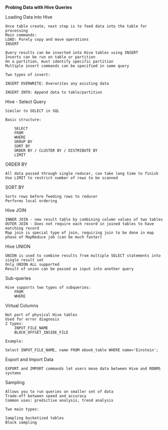 **Probing Data with Hive Queries**

Loading Data into Hive

	Once table create, next step is to feed data into the table for processing
	Main commands:
	LOAD: Purely copy and move operations
	INSERT
	
	Query results can be inserted into Hive tables using INSERT
	Inserts can be run on table or partition
	On a partition, must identify specific partition
	Multiple insert commands can be specified in same query
	
	Two types of insert:
	
	INSERT OVERWRITE: Overwrites any existing data
	
	INSERT INTO: Append data to table/partition
	
Hive - Select Query

	Similar to SELECT in SQL
	
	Basic structure:
	
		SELECT
		FROM
		WHERE
		GROUP BY
		SORT BY
		ORDER BY / CLUSTER BY / DISTRIBUTE BY
		LIMIT
		
ORDER BY

	All data passed through single reducer, can take long time to finish
	Use LIMIT to restrict number of rows to be scanned
	
SORT BY

	Sorts rows before feeding rows to reducer
	Performs local ordering
	
Hive JOIN

	INNER JOIN - new result table by combining column values of two tables
	OUTER JOIN - Does not require each record in joined tables to have matching record
	Map join is special type of join, requiring join to be done in map phase of MapReduce job (can be much faster)
	
Hive UNION

	UNION is used to combine results from multiple SELECT statements into single result set
	Only UNION ALL supported
	Result of union can be passed as input into another query
	
Sub-queries

	Hive supports two types of subqueries:
		FROM
		WHERE
		
Virtual Columns

	Not part of physical Hive tables
	Used for error diagnosis
	2 types:
		INPUT_FILE_NAME
		BLOCK_OFFSET_INSIDE_FILE
	
	Example:
	
	Select INPUT_FILE_NAME, name FROM ebook_table WHERE name='Einstein';
	
Export and Import Data

	EXPORT and IMPORT commands let users move data between Hive and RDBMS systems
	
Sampling

	Allows you to run queries on smaller set of data
	Trade-off between speed and accuracy
	Common uses: predictive analysis, trend analysis
	
	Two main types:
	
	Sampling bucketized tables
	Block sampling